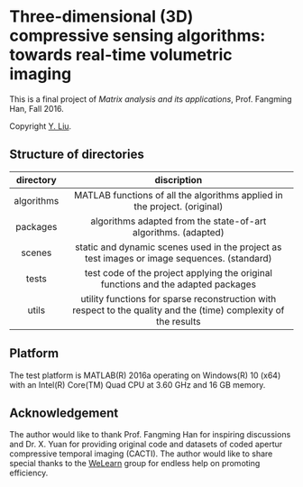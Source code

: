 # Three-dimensional (3D) compressive sensing algorithms: towards real-time volumetric imaging
This is a final project of *Matrix analysis and its applications*, Prof. Fangming Han, Fall 2016.

Copyright [Y. Liu](https://github.com/liuyang12 "liuyang12").
## Structure of directories

| directory  | discription  |
| :--------: | :----------: | 
| algorithms | MATLAB functions of all the algorithms applied in the project. (original) | 
| packages   | algorithms adapted from the state-of-art algorithms. (adapted)|
| scenes     | static and dynamic scenes used in the project as test images or image sequences. (standard) | 
| tests      | test code of the project applying the original functions and the adapted packages |
| utils      | utility functions for sparse reconstruction with respect to the quality and the (time) complexity of the results |

## Platform
The test platform is MATLAB(R) 2016a operating on Windows(R) 10 (x64) with an Intel(R) Core(TM) Quad CPU at 3.60 GHz and 16 GB memory.

## Acknowledgement
The author would like to thank Prof. Fangming Han for inspiring discussions and Dr. X. Yuan for providing original code and datasets of coded apertur compressive temporal imaging (CACTI). The author would like to share special thanks to the [WeLearn](https://github.com/WeLearnLab "WeLearnLab") group for endless help on promoting efficiency.
